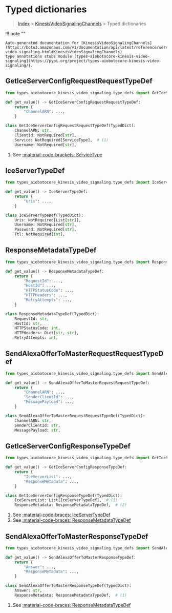 # Typed dictionaries

> [Index](../README.md) > [KinesisVideoSignalingChannels](./README.md) > Typed dictionaries

!!! note ""

    Auto-generated documentation for [KinesisVideoSignalingChannels](https://boto3.amazonaws.com/v1/documentation/api/latest/reference/services/kinesis-video-signaling.html#KinesisVideoSignalingChannels)
    type annotations stubs module [types-aiobotocore-kinesis-video-signaling](https://pypi.org/project/types-aiobotocore-kinesis-video-signaling/).

## GetIceServerConfigRequestRequestTypeDef

```python title="Usage Example"
from types_aiobotocore_kinesis_video_signaling.type_defs import GetIceServerConfigRequestRequestTypeDef

def get_value() -> GetIceServerConfigRequestRequestTypeDef:
    return {
        "ChannelARN": ...,
    }
```

```python title="Definition"
class GetIceServerConfigRequestRequestTypeDef(TypedDict):
    ChannelARN: str,
    ClientId: NotRequired[str],
    Service: NotRequired[ServiceType],  # (1)
    Username: NotRequired[str],
```

1. See [:material-code-brackets: ServiceType](./literals.md#servicetype) 
## IceServerTypeDef

```python title="Usage Example"
from types_aiobotocore_kinesis_video_signaling.type_defs import IceServerTypeDef

def get_value() -> IceServerTypeDef:
    return {
        "Uris": ...,
    }
```

```python title="Definition"
class IceServerTypeDef(TypedDict):
    Uris: NotRequired[List[str]],
    Username: NotRequired[str],
    Password: NotRequired[str],
    Ttl: NotRequired[int],
```

## ResponseMetadataTypeDef

```python title="Usage Example"
from types_aiobotocore_kinesis_video_signaling.type_defs import ResponseMetadataTypeDef

def get_value() -> ResponseMetadataTypeDef:
    return {
        "RequestId": ...,
        "HostId": ...,
        "HTTPStatusCode": ...,
        "HTTPHeaders": ...,
        "RetryAttempts": ...,
    }
```

```python title="Definition"
class ResponseMetadataTypeDef(TypedDict):
    RequestId: str,
    HostId: str,
    HTTPStatusCode: int,
    HTTPHeaders: Dict[str, str],
    RetryAttempts: int,
```

## SendAlexaOfferToMasterRequestRequestTypeDef

```python title="Usage Example"
from types_aiobotocore_kinesis_video_signaling.type_defs import SendAlexaOfferToMasterRequestRequestTypeDef

def get_value() -> SendAlexaOfferToMasterRequestRequestTypeDef:
    return {
        "ChannelARN": ...,
        "SenderClientId": ...,
        "MessagePayload": ...,
    }
```

```python title="Definition"
class SendAlexaOfferToMasterRequestRequestTypeDef(TypedDict):
    ChannelARN: str,
    SenderClientId: str,
    MessagePayload: str,
```

## GetIceServerConfigResponseTypeDef

```python title="Usage Example"
from types_aiobotocore_kinesis_video_signaling.type_defs import GetIceServerConfigResponseTypeDef

def get_value() -> GetIceServerConfigResponseTypeDef:
    return {
        "IceServerList": ...,
        "ResponseMetadata": ...,
    }
```

```python title="Definition"
class GetIceServerConfigResponseTypeDef(TypedDict):
    IceServerList: List[IceServerTypeDef],  # (1)
    ResponseMetadata: ResponseMetadataTypeDef,  # (2)
```

1. See [:material-code-braces: IceServerTypeDef](./type_defs.md#iceservertypedef) 
2. See [:material-code-braces: ResponseMetadataTypeDef](./type_defs.md#responsemetadatatypedef) 
## SendAlexaOfferToMasterResponseTypeDef

```python title="Usage Example"
from types_aiobotocore_kinesis_video_signaling.type_defs import SendAlexaOfferToMasterResponseTypeDef

def get_value() -> SendAlexaOfferToMasterResponseTypeDef:
    return {
        "Answer": ...,
        "ResponseMetadata": ...,
    }
```

```python title="Definition"
class SendAlexaOfferToMasterResponseTypeDef(TypedDict):
    Answer: str,
    ResponseMetadata: ResponseMetadataTypeDef,  # (1)
```

1. See [:material-code-braces: ResponseMetadataTypeDef](./type_defs.md#responsemetadatatypedef) 

